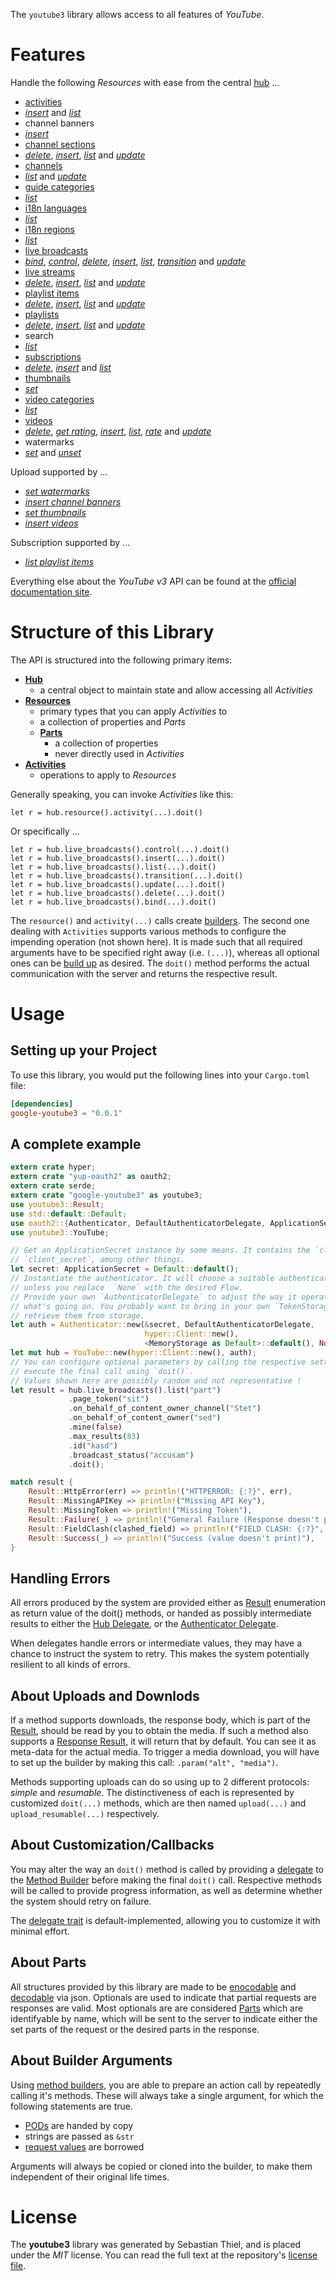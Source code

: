 <!---
DO NOT EDIT !
This file was generated automatically from 'src/mako/README.md.mako'
DO NOT EDIT !
-->
The `youtube3` library allows access to all features of *YouTube*.

# Features

Handle the following *Resources* with ease from the central [hub](http://byron.github.io/google-apis-rs/google-youtube3/struct.YouTube.html) ... 

* [activities](http://byron.github.io/google-apis-rs/google-youtube3/struct.Activity.html)
 * [*insert*](http://byron.github.io/google-apis-rs/google-youtube3/struct.ActivityInsertCallBuilder.html) and [*list*](http://byron.github.io/google-apis-rs/google-youtube3/struct.ActivityListCallBuilder.html)
* channel banners
 * [*insert*](http://byron.github.io/google-apis-rs/google-youtube3/struct.ChannelBannerInsertCallBuilder.html)
* [channel sections](http://byron.github.io/google-apis-rs/google-youtube3/struct.ChannelSection.html)
 * [*delete*](http://byron.github.io/google-apis-rs/google-youtube3/struct.ChannelSectionDeleteCallBuilder.html), [*insert*](http://byron.github.io/google-apis-rs/google-youtube3/struct.ChannelSectionInsertCallBuilder.html), [*list*](http://byron.github.io/google-apis-rs/google-youtube3/struct.ChannelSectionListCallBuilder.html) and [*update*](http://byron.github.io/google-apis-rs/google-youtube3/struct.ChannelSectionUpdateCallBuilder.html)
* [channels](http://byron.github.io/google-apis-rs/google-youtube3/struct.Channel.html)
 * [*list*](http://byron.github.io/google-apis-rs/google-youtube3/struct.ChannelListCallBuilder.html) and [*update*](http://byron.github.io/google-apis-rs/google-youtube3/struct.ChannelUpdateCallBuilder.html)
* [guide categories](http://byron.github.io/google-apis-rs/google-youtube3/struct.GuideCategory.html)
 * [*list*](http://byron.github.io/google-apis-rs/google-youtube3/struct.GuideCategoryListCallBuilder.html)
* [i18n languages](http://byron.github.io/google-apis-rs/google-youtube3/struct.I18nLanguage.html)
 * [*list*](http://byron.github.io/google-apis-rs/google-youtube3/struct.I18nLanguageListCallBuilder.html)
* [i18n regions](http://byron.github.io/google-apis-rs/google-youtube3/struct.I18nRegion.html)
 * [*list*](http://byron.github.io/google-apis-rs/google-youtube3/struct.I18nRegionListCallBuilder.html)
* [live broadcasts](http://byron.github.io/google-apis-rs/google-youtube3/struct.LiveBroadcast.html)
 * [*bind*](http://byron.github.io/google-apis-rs/google-youtube3/struct.LiveBroadcastBindCallBuilder.html), [*control*](http://byron.github.io/google-apis-rs/google-youtube3/struct.LiveBroadcastControlCallBuilder.html), [*delete*](http://byron.github.io/google-apis-rs/google-youtube3/struct.LiveBroadcastDeleteCallBuilder.html), [*insert*](http://byron.github.io/google-apis-rs/google-youtube3/struct.LiveBroadcastInsertCallBuilder.html), [*list*](http://byron.github.io/google-apis-rs/google-youtube3/struct.LiveBroadcastListCallBuilder.html), [*transition*](http://byron.github.io/google-apis-rs/google-youtube3/struct.LiveBroadcastTransitionCallBuilder.html) and [*update*](http://byron.github.io/google-apis-rs/google-youtube3/struct.LiveBroadcastUpdateCallBuilder.html)
* [live streams](http://byron.github.io/google-apis-rs/google-youtube3/struct.LiveStream.html)
 * [*delete*](http://byron.github.io/google-apis-rs/google-youtube3/struct.LiveStreamDeleteCallBuilder.html), [*insert*](http://byron.github.io/google-apis-rs/google-youtube3/struct.LiveStreamInsertCallBuilder.html), [*list*](http://byron.github.io/google-apis-rs/google-youtube3/struct.LiveStreamListCallBuilder.html) and [*update*](http://byron.github.io/google-apis-rs/google-youtube3/struct.LiveStreamUpdateCallBuilder.html)
* [playlist items](http://byron.github.io/google-apis-rs/google-youtube3/struct.PlaylistItem.html)
 * [*delete*](http://byron.github.io/google-apis-rs/google-youtube3/struct.PlaylistItemDeleteCallBuilder.html), [*insert*](http://byron.github.io/google-apis-rs/google-youtube3/struct.PlaylistItemInsertCallBuilder.html), [*list*](http://byron.github.io/google-apis-rs/google-youtube3/struct.PlaylistItemListCallBuilder.html) and [*update*](http://byron.github.io/google-apis-rs/google-youtube3/struct.PlaylistItemUpdateCallBuilder.html)
* [playlists](http://byron.github.io/google-apis-rs/google-youtube3/struct.Playlist.html)
 * [*delete*](http://byron.github.io/google-apis-rs/google-youtube3/struct.PlaylistDeleteCallBuilder.html), [*insert*](http://byron.github.io/google-apis-rs/google-youtube3/struct.PlaylistInsertCallBuilder.html), [*list*](http://byron.github.io/google-apis-rs/google-youtube3/struct.PlaylistListCallBuilder.html) and [*update*](http://byron.github.io/google-apis-rs/google-youtube3/struct.PlaylistUpdateCallBuilder.html)
* search
 * [*list*](http://byron.github.io/google-apis-rs/google-youtube3/struct.SearchListCallBuilder.html)
* [subscriptions](http://byron.github.io/google-apis-rs/google-youtube3/struct.Subscription.html)
 * [*delete*](http://byron.github.io/google-apis-rs/google-youtube3/struct.SubscriptionDeleteCallBuilder.html), [*insert*](http://byron.github.io/google-apis-rs/google-youtube3/struct.SubscriptionInsertCallBuilder.html) and [*list*](http://byron.github.io/google-apis-rs/google-youtube3/struct.SubscriptionListCallBuilder.html)
* [thumbnails](http://byron.github.io/google-apis-rs/google-youtube3/struct.Thumbnail.html)
 * [*set*](http://byron.github.io/google-apis-rs/google-youtube3/struct.ThumbnailSetCallBuilder.html)
* [video categories](http://byron.github.io/google-apis-rs/google-youtube3/struct.VideoCategory.html)
 * [*list*](http://byron.github.io/google-apis-rs/google-youtube3/struct.VideoCategoryListCallBuilder.html)
* [videos](http://byron.github.io/google-apis-rs/google-youtube3/struct.Video.html)
 * [*delete*](http://byron.github.io/google-apis-rs/google-youtube3/struct.VideoDeleteCallBuilder.html), [*get rating*](http://byron.github.io/google-apis-rs/google-youtube3/struct.VideoGetRatingCallBuilder.html), [*insert*](http://byron.github.io/google-apis-rs/google-youtube3/struct.VideoInsertCallBuilder.html), [*list*](http://byron.github.io/google-apis-rs/google-youtube3/struct.VideoListCallBuilder.html), [*rate*](http://byron.github.io/google-apis-rs/google-youtube3/struct.VideoRateCallBuilder.html) and [*update*](http://byron.github.io/google-apis-rs/google-youtube3/struct.VideoUpdateCallBuilder.html)
* watermarks
 * [*set*](http://byron.github.io/google-apis-rs/google-youtube3/struct.WatermarkSetCallBuilder.html) and [*unset*](http://byron.github.io/google-apis-rs/google-youtube3/struct.WatermarkUnsetCallBuilder.html)


Upload supported by ...

* [*set watermarks*](http://byron.github.io/google-apis-rs/google-youtube3/struct.WatermarkSetCallBuilder.html)
* [*insert channel banners*](http://byron.github.io/google-apis-rs/google-youtube3/struct.ChannelBannerInsertCallBuilder.html)
* [*set thumbnails*](http://byron.github.io/google-apis-rs/google-youtube3/struct.ThumbnailSetCallBuilder.html)
* [*insert videos*](http://byron.github.io/google-apis-rs/google-youtube3/struct.VideoInsertCallBuilder.html)

Subscription supported by ...

* [*list playlist items*](http://byron.github.io/google-apis-rs/google-youtube3/struct.PlaylistItemListCallBuilder.html)


Everything else about the *YouTube* *v3* API can be found at the
[official documentation site](https://developers.google.com/youtube/v3).

# Structure of this Library

The API is structured into the following primary items:

* **[Hub](http://byron.github.io/google-apis-rs/google-youtube3/struct.YouTube.html)**
    * a central object to maintain state and allow accessing all *Activities*
* **[Resources](http://byron.github.io/google-apis-rs/google-youtube3/cmn/trait.Resource.html)**
    * primary types that you can apply *Activities* to
    * a collection of properties and *Parts*
    * **[Parts](http://byron.github.io/google-apis-rs/google-youtube3/cmn/trait.Part.html)**
        * a collection of properties
        * never directly used in *Activities*
* **[Activities](http://byron.github.io/google-apis-rs/google-youtube3/cmn/trait.CallBuilder.html)**
    * operations to apply to *Resources*

Generally speaking, you can invoke *Activities* like this:

```Rust,ignore
let r = hub.resource().activity(...).doit()
```

Or specifically ...

```ignore
let r = hub.live_broadcasts().control(...).doit()
let r = hub.live_broadcasts().insert(...).doit()
let r = hub.live_broadcasts().list(...).doit()
let r = hub.live_broadcasts().transition(...).doit()
let r = hub.live_broadcasts().update(...).doit()
let r = hub.live_broadcasts().delete(...).doit()
let r = hub.live_broadcasts().bind(...).doit()
```

The `resource()` and `activity(...)` calls create [builders][builder-pattern]. The second one dealing with `Activities` 
supports various methods to configure the impending operation (not shown here). It is made such that all required arguments have to be 
specified right away (i.e. `(...)`), whereas all optional ones can be [build up][builder-pattern] as desired.
The `doit()` method performs the actual communication with the server and returns the respective result.

# Usage

## Setting up your Project

To use this library, you would put the following lines into your `Cargo.toml` file:

```toml
[dependencies]
google-youtube3 = "0.0.1"
```

## A complete example

```Rust
extern crate hyper;
extern crate "yup-oauth2" as oauth2;
extern crate serde;
extern crate "google-youtube3" as youtube3;
use youtube3::Result;
use std::default::Default;
use oauth2::{Authenticator, DefaultAuthenticatorDelegate, ApplicationSecret, MemoryStorage};
use youtube3::YouTube;

// Get an ApplicationSecret instance by some means. It contains the `client_id` and 
// `client_secret`, among other things.
let secret: ApplicationSecret = Default::default();
// Instantiate the authenticator. It will choose a suitable authentication flow for you, 
// unless you replace  `None` with the desired Flow.
// Provide your own `AuthenticatorDelegate` to adjust the way it operates and get feedback about 
// what's going on. You probably want to bring in your own `TokenStorage` to persist tokens and
// retrieve them from storage.
let auth = Authenticator::new(&secret, DefaultAuthenticatorDelegate,
                              hyper::Client::new(),
                              <MemoryStorage as Default>::default(), None);
let mut hub = YouTube::new(hyper::Client::new(), auth);
// You can configure optional parameters by calling the respective setters at will, and
// execute the final call using `doit()`.
// Values shown here are possibly random and not representative !
let result = hub.live_broadcasts().list("part")
             .page_token("sit")
             .on_behalf_of_content_owner_channel("Stet")
             .on_behalf_of_content_owner("sed")
             .mine(false)
             .max_results(83)
             .id("kasd")
             .broadcast_status("accusam")
             .doit();

match result {
    Result::HttpError(err) => println!("HTTPERROR: {:?}", err),
    Result::MissingAPIKey => println!("Missing API Key"),
    Result::MissingToken => println!("Missing Token"),
    Result::Failure(_) => println!("General Failure (Response doesn't print)"),
    Result::FieldClash(clashed_field) => println!("FIELD CLASH: {:?}", clashed_field),
    Result::Success(_) => println!("Success (value doesn't print)"),
}

```
## Handling Errors

All errors produced by the system are provided either as [Result](http://byron.github.io/google-apis-rs/google-youtube3/cmn/enum.Result.html) enumeration as return value of 
the doit() methods, or handed as possibly intermediate results to either the 
[Hub Delegate](http://byron.github.io/google-apis-rs/google-youtube3/cmn/trait.Delegate.html), or the [Authenticator Delegate](http://byron.github.io/google-apis-rs/google-youtube3/../yup-oauth2/trait.AuthenticatorDelegate.html).

When delegates handle errors or intermediate values, they may have a chance to instruct the system to retry. This 
makes the system potentially resilient to all kinds of errors.

## About Uploads and Downlods
If a method supports downloads, the response body, which is part of the [Result](http://byron.github.io/google-apis-rs/google-youtube3/cmn/enum.Result.html), should be
read by you to obtain the media.
If such a method also supports a [Response Result](http://byron.github.io/google-apis-rs/google-youtube3/cmn/trait.ResponseResult.html), it will return that by default.
You can see it as meta-data for the actual media. To trigger a media download, you will have to set up the builder by making
this call: `.param("alt", "media")`.

Methods supporting uploads can do so using up to 2 different protocols: 
*simple* and *resumable*. The distinctiveness of each is represented by customized 
`doit(...)` methods, which are then named `upload(...)` and `upload_resumable(...)` respectively.

## About Customization/Callbacks

You may alter the way an `doit()` method is called by providing a [delegate](http://byron.github.io/google-apis-rs/google-youtube3/cmn/trait.Delegate.html) to the 
[Method Builder](http://byron.github.io/google-apis-rs/google-youtube3/cmn/trait.CallBuilder.html) before making the final `doit()` call. 
Respective methods will be called to provide progress information, as well as determine whether the system should 
retry on failure.

The [delegate trait](http://byron.github.io/google-apis-rs/google-youtube3/cmn/trait.Delegate.html) is default-implemented, allowing you to customize it with minimal effort.

## About Parts

All structures provided by this library are made to be [enocodable](http://byron.github.io/google-apis-rs/google-youtube3/cmn/trait.RequestValue.html) and 
[decodable](http://byron.github.io/google-apis-rs/google-youtube3/cmn/trait.ResponseResult.html) via json. Optionals are used to indicate that partial requests are responses are valid.
Most optionals are are considered [Parts](http://byron.github.io/google-apis-rs/google-youtube3/cmn/trait.Part.html) which are identifyable by name, which will be sent to 
the server to indicate either the set parts of the request or the desired parts in the response.

## About Builder Arguments

Using [method builders](http://byron.github.io/google-apis-rs/google-youtube3/cmn/trait.CallBuilder.html), you are able to prepare an action call by repeatedly calling it's methods.
These will always take a single argument, for which the following statements are true.

* [PODs][wiki-pod] are handed by copy
* strings are passed as `&str`
* [request values](http://byron.github.io/google-apis-rs/google-youtube3/cmn/trait.RequestValue.html) are borrowed

Arguments will always be copied or cloned into the builder, to make them independent of their original life times.

[wiki-pod]: http://en.wikipedia.org/wiki/Plain_old_data_structure
[builder-pattern]: http://en.wikipedia.org/wiki/Builder_pattern
[google-go-api]: https://github.com/google/google-api-go-client

# License
The **youtube3** library was generated by Sebastian Thiel, and is placed 
under the *MIT* license.
You can read the full text at the repository's [license file][repo-license].

[repo-license]: https://github.com/Byron/google-apis-rs/LICENSE.md
